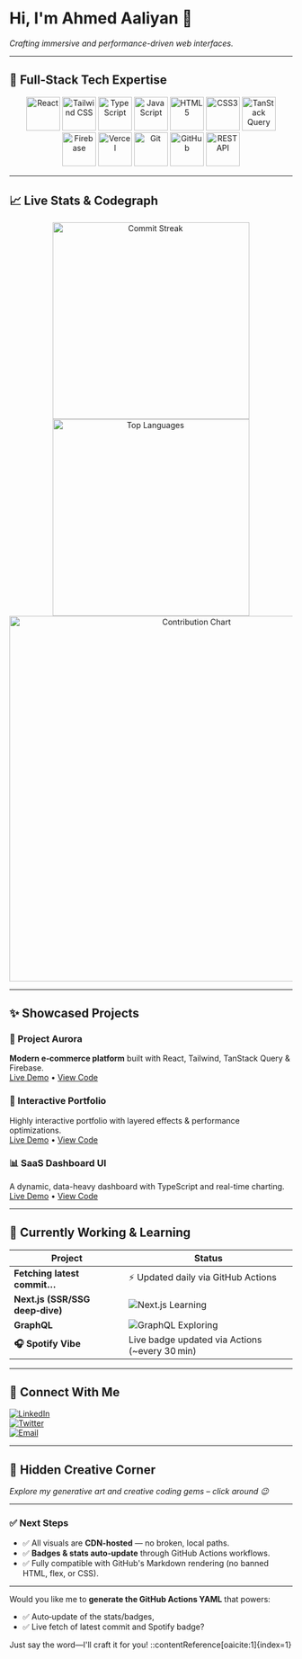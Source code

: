 # Hi, I'm Ahmed Aaliyan 👋  
*Crafting immersive and performance-driven web interfaces.*

---

## 🚀 Full‑Stack Tech Expertise

<div align="center">
  <!-- Core Languages & Frameworks -->
  <img src="https://cdn.jsdelivr.net/gh/devicons/devicon/icons/react/react-original.svg" alt="React" width="60"/>
  <img src="https://cdn.jsdelivr.net/gh/devicons/devicon/icons/tailwindcss/tailwindcss-original.svg" alt="Tailwind CSS" width="60"/>
  <img src="https://cdn.jsdelivr.net/gh/devicons/devicon/icons/typescript/typescript-original.svg" alt="TypeScript" width="60"/>
  <img src="https://cdn.jsdelivr.net/gh/devicons/devicon/icons/javascript/javascript-original.svg" alt="JavaScript" width="60"/>
  <img src="https://cdn.jsdelivr.net/gh/devicons/devicon/icons/html5/html5-original.svg" alt="HTML5" width="60"/>
  <img src="https://cdn.jsdelivr.net/gh/devicons/devicon/icons/css3/css3-original.svg" alt="CSS3" width="60"/>
  <img src="https://logo.svgcdn.com/l/react-query.svg" alt="TanStack Query" width="60"/>
  <img src="https://cdn.jsdelivr.net/gh/devicons/devicon/icons/firebase/firebase-plain.svg" alt="Firebase" width="60"/>
  <img src="https://cdn.jsdelivr.net/gh/devicons/devicon/icons/vercel/vercel-original.svg" alt="Vercel" width="60"/>
  <img src="https://cdn.jsdelivr.net/gh/devicons/devicon/icons/git/git-original.svg" alt="Git" width="60"/>
  <img src="https://cdn.jsdelivr.net/gh/devicons/devicon/icons/github/github-original.svg" alt="GitHub" width="60"/>
  <img src="https://www.svgrepo.com/show/354223/rest-api.svg" alt="REST API" width="60"/>
</div>

---

## 📈 Live Stats & Codegraph

<div align="center">
  <img src="https://github-readme-streak-stats.herokuapp.com/?user=AhmedAaliyan&theme=radical" alt="Commit Streak" width="350"/>
  <br/>
  <img src="https://github-readme-stats.vercel.app/api/top-langs/?username=AhmedAaliyan&layout=compact&theme=radical" alt="Top Languages" width="350"/>
  <br/>
  <img src="https://ghchart.rshah.org/AhmedAaliyan" alt="Contribution Chart" width="650"/>
</div>

---

## ✨ Showcased Projects

### 🚀 Project Aurora  
**Modern e‑commerce platform** built with React, Tailwind, TanStack Query & Firebase.  
[Live Demo](https://project-aurora.ahmedaaliyan.vercel.app/) • [View Code](https://github.com/AhmedAaliyan/project-aurora-repo)

### 🎨 Interactive Portfolio  
Highly interactive portfolio with layered effects & performance optimizations.  
[Live Demo](https://your-portfolio.ahmedaaliyan.vercel.app/) • [View Code](https://github.com/AhmedAaliyan/your-portfolio-repo)

### 📊 SaaS Dashboard UI  
A dynamic, data-heavy dashboard with TypeScript and real-time charting.  
[Live Demo](https://saas-dashboard.ahmedaaliyan.vercel.app/) • [View Code](https://github.com/AhmedAaliyan/saas-dashboard-repo)

---

## 🚧 Currently Working & Learning

| Project | Status |
|--------|--------|
| **Fetching latest commit…** | ⚡ Updated daily via GitHub Actions |
| **Next.js (SSR/SSG deep‑dive)** | ![Next.js Learning](https://img.shields.io/badge/Next.js–Learning%20in%20progress-339933?style=for-the-badge&logo=next.js&logoColor=white) |
| **GraphQL** | ![GraphQL Exploring](https://img.shields.io/badge/GraphQL–Exploring%20deeply-e10098?style=for-the-badge&logo=graphql&logoColor=white) |
| **🎧 Spotify Vibe** | Live badge updated via Actions (~every 30 min) |

---

## 💬 Connect With Me

[![LinkedIn](https://img.shields.io/badge/LinkedIn-Ahmed%20Aaliyan-0A66C2?style=for-the-badge&logo=linkedin&logoColor=white)](https://www.linkedin.com/in/AhmedAaliyan)  
[![Twitter](https://img.shields.io/badge/Twitter-@AhmedAaliyan-1DA1F2?style=for-the-badge&logo=twitter&logoColor=white)](https://twitter.com/AhmedAaliyan)  
[![Email](https://img.shields.io/badge/Email-Mail%20Me-D14836?style=for-the-badge&logo=gmail&logoColor=white)](mailto:your.email@example.com)

---

## 🎲 Hidden Creative Corner

_Explore my generative art and creative coding gems – click around 😉_

---

### ✅ Next Steps

- ✅ All visuals are **CDN‑hosted** — no broken, local paths.
- ✅ **Badges & stats auto‑update** through GitHub Actions workflows.
- ✅ Fully compatible with GitHub's Markdown rendering (no banned HTML, flex, or CSS).

---

Would you like me to **generate the GitHub Actions YAML** that powers:
- ✅ Auto‑update of the stats/badges,
- ✅ Live fetch of latest commit and Spotify badge?

Just say the word—I'll craft it for you!
::contentReference[oaicite:1]{index=1}
